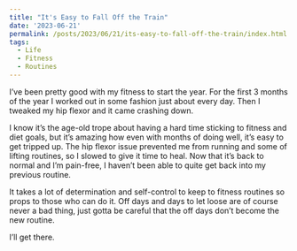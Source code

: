 ```yaml
---
title: "It's Easy to Fall Off the Train"
date: '2023-06-21'
permalink: /posts/2023/06/21/its-easy-to-fall-off-the-train/index.html
tags:
  - Life
  - Fitness
  - Routines
---
```


I’ve been pretty good with my fitness to start the year. For the first 3 months of the year I worked out in some fashion just about every day. Then I tweaked my hip flexor and it came crashing down.
<!-- excerpt -->

I know it’s the age-old trope about having a hard time sticking to fitness and diet goals, but it’s amazing how even with months of doing well, it’s easy to get tripped up. The hip flexor issue prevented me from running and some of lifting routines, so I slowed to give it time to heal. Now that it’s back to normal and I’m pain-free, I haven’t been able to quite get back into my previous routine.

It takes a lot of determination and self-control to keep to fitness routines so props to those who can do it. Off days and days to let loose are of course never a bad thing, just gotta be careful that the off days don’t become the new routine.

I’ll get there.
